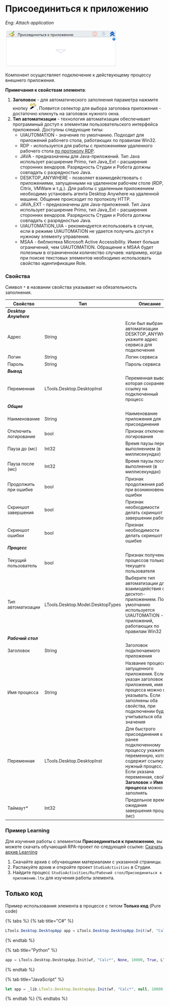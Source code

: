 # Присоединиться к приложению

*Eng: Attach application*

![](<../../../.gitbook/assets/image (191).png>)

Компонент осуществляет подключение к действующему процессу внешнего приложения.

**Примечания к свойствам элемента**:

1. **Заголовок** - для автоматического заполнения параметра нажмите кнопку <img src="../../../.gitbook/assets/14 (1) (2) (1) (1) (2) (1) (13).png" alt="" data-size="line">. Появится селектор для выбора заголовка приложения - достаточно кликнуть на заголовок нужного окна.
2. **Тип автоматизации** - технология автоматизации обеспечивает программный доступ к элементам пользовательского интерфейса приложений. Доступны следующие типы:
   * UIAUTOMATION - значение по умолчанию. Подходит для приложений рабочего стола, работающих по правилам Win32.
   * RDP - используется для работы с приложениями удаленного рабочего стола [по протоколу RDP](https://docs.primo-rpa.ru/primo-rpa/primo-studio/instrumenty/rdp).
   * JAVA - предназначены для Java-приложений. Тип Java использует расширение Primo, тип Java\_Ext - расширения сторонних вендоров. Разрядность Студии и Робота должны совпадать с разрядностью Java.
   * DESKTOP\_ANYWHERE - позволяет взаимодействовать с приложениями, запущенными на удаленном рабочем столе (RDP, Citrix, VMWare и т.д.). Для работы с удаленным приложением необходимо установить агента Desktop Anywhere на удаленной машине. Общение происходит по протоколу HTTP.
   * JAVA\_EXT - предназначены для Java-приложений. Тип Java использует расширение Primo, тип Java\_Ext - расширения сторонних вендоров. Разрядность Студии и Робота должны совпадать с разрядностью Java.
   * UIAUTOMATION\_UIA - рекомендуется использовать в случае, если в режиме UIAUTOMATION не удается получить доступ к нужному элементу управления.
   * MSAA - библиотека Microsoft Active Accessibility. Имеет больше ограничений, чем UIAUTOMATION. Обращение к MSAA будет полезным в ограниченном количество случаев: например, когда при поиске текстовых элементов необходимо использовать свойство идентификации Role.


### Свойства

Символ `*` в названии свойства указывает на обязательность заполнения.

| Свойство               | Тип                               | Описание                                                                                                                                                                                                       |
| ---------------------- | --------------------------------- | -------------------------------------------------------------------------------------------------------------------------------------------------------------------------------------------------------------- |
| _**Desktop Anywhere**_ |                                   |                                                                                                                                                                                                                |
| Адрес                  | String                            | Если был выбран тип автоматизации DESKTOP\_ANYWHERE, укажите адрес сервиса для подключения                                                                                                                     |
| Логин                  | String                            | Логин сервиса                                                                                                                                                                                                  |
| Пароль                 | String                            | Пароль сервиса                                                                                                                                                                                                 |
| _**Вывод**_            |                                   |                                                                                                                                                                                                                |
| Переменная             | LTools.Desktop.DesktopInst        | Переменная вывода, которая сохраняет ссылку на подключенный процесс                                                                                                                                           |
| _**Общие**_            |                                   |                                                                                                                                                                                                                |
| Наименование           | String                            | Наименование приложения для присоединения                                                                                                                                                                      |
| Отключить логирование  | bool                              | Признак отключения логирования                                                                                                                                                                                |
| Пауза до (мс)          | Int32                             | Время паузы перед выполнением (в миллисекундах)                                                                                                                                                                |
| Пауза после (мс)       | Int32                             | Время паузы после выполнения (в миллисекундах)                                                                                                                                                                 |
| Продолжить при ошибке  | bool                              | Признак продолжения работы при возникновении ошибки                                                                                                                                                            |
| Скриншот завершения    | bool                              | Признак необходимости делать скриншот по завершении работы                                                                                                                                                     |
| Скриншот ошибки        | bool                              | Признак необходимости делать скриншот при ошибке                                                                                                                                                               |
| _**Процесс**_          |                                   |                                                                                                                                                                                                                |
| Текущий пользователь   | bool                              | Признак получения процессов только текущего пользователя                                                                                                                                                       |
| Тип автоматизации      | LTools.Desktop.Model.DesktopTypes | Выберите тип автоматизации для взаимодействия с десктоп-приложением. По умолчанию используется UIAUTOMATION - для приложений, работающих по правилам Win32                                                     |
| _**Рабочий стол**_     |                                   |                                                                                                                                                                                                                |
| Заголовок              | String                            | Заголовок подключаемого приложения                                                                                                                                                                             |
| Имя процесса           | String                            | Название процесса запущенного приложения. Если указан заголовок приложения, имя процесса можно не указывать. Если заполнены оба свойства, при подключении будут учитываться оба значения                       |
| Переменная             | LTools.Desktop.DesktopInst        | Для быстрого присоединения к ранее подключенному процессу укажите переменную, которая содержит ссылку на нужный процесс. Если указана переменная, свойства **Заголовок** и **Имя процесса** можно не заполнять |
| Таймаут*             | Int32                             | Предельное время ожидания завершения процесса (мс)            


###  Пример Learning

Для изучения работы с элементом **Присоединиться к приложению**, вы можете скачать обучающий RPA-проект по следующей ссылке: [Скачать архив Learning](https://github.com/PrimoRPA/Learning/archive/refs/heads/master.zip)

1. Скачайте архив с обучающими материалами с указанной страницы.
2. Распакуйте архив и откройте проект `StudioActivities` в Студии.
3. Найдите процесс `StudioActivities/Ru/Рабочий стол/Присоединиться к приложению.ltw` для изучения работы элемента.

## Только код

Пример использования элемента в процессе с типом **Только код** (Pure code)

{% tabs %}
{% tab title="C#" %}
```csharp
LTools.Desktop.DesktopApp app = LTools.Desktop.DesktopApp.Init(wf, "Calc*", null, 10000, true, LTools.Desktop.Model.DesktopTypes.UIAUTOMATION);
```
{% endtab %}

{% tab title="Python" %}
```python
app = LTools.Desktop.DesktopApp.Init(wf, "Calc*", None, 10000, True, LTools.Desktop.Model.DesktopTypes.UIAUTOMATION)
```
{% endtab %}

{% tab title="JavaScript" %}
```javascript
let app = _lib.LTools.Desktop.DesktopApp.Init(wf, "Calc*", null, 10000, true, _lib.LTools.Desktop.Model.DesktopTypes.UIAUTOMATION);
```
{% endtab %}
{% endtabs %}
